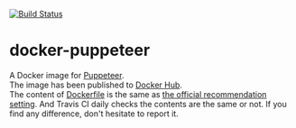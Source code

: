 [![Build Status](https://travis-ci.org/zawataki/docker-puppeteer.svg?branch=master)](https://travis-ci.org/zawataki/docker-puppeteer)
# docker-puppeteer
A Docker image for [Puppeteer](https://github.com/GoogleChrome/puppeteer).  
The image has been published to [Docker Hub](https://hub.docker.com/r/zawataki/puppeteer).  
The content of [Dockerfile](Dockerfile) is the same as
[the official recommendation setting](https://github.com/GoogleChrome/puppeteer/blob/master/docs/troubleshooting.md#running-puppeteer-in-docker). And Travis CI daily checks the contents are the same or not. If you find any difference, don't hesitate to report it.

